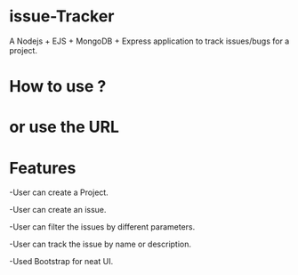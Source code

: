 # issue-Tracker

A Nodejs + EJS + MongoDB + Express application to track issues/bugs for a project.

# How to use ?


# or use the URL



# Features

-User can create a Project.

-User can create an issue.

-User can filter the issues by different parameters.

-User can track the issue by name or description.

-Used Bootstrap for neat UI.
